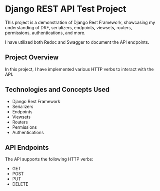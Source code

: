 # Django REST API Test Project

This project is a demonstration of Django Rest Framework, showcasing my understanding of DRF, serializers, endpoints, viewsets, routers, permissions, authentications, and more.

I have utilized both Redoc and Swagger to document the API endpoints.

## Project Overview

In this project, I have implemented various HTTP verbs to interact with the API.


## Technologies and Concepts Used

- Django Rest Framework
- Serializers
- Endpoints
- Viewsets
- Routers
- Permissions
- Authentications

## API Endpoints

The API supports the following HTTP verbs:

- GET
- POST
- PUT
- DELETE


